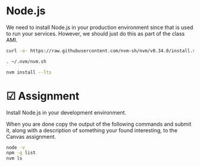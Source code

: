 # Node.js

We need to install Node.js in your production environment since that is used to run your services. However, we should just do this as part of the class AMI.

```sh
curl -o- https://raw.githubusercontent.com/nvm-sh/nvm/v0.34.0/install.sh | bash

. ~/.nvm/nvm.sh

nvm install --lts
```

# ☑ Assignment

Install Node.js in your development environment.

When you are done copy the output of the following commands and submit it, along with a description of something your found interesting, to the Canvas assignment.

```sh
node -v
npm -g list
nvm ls
```
